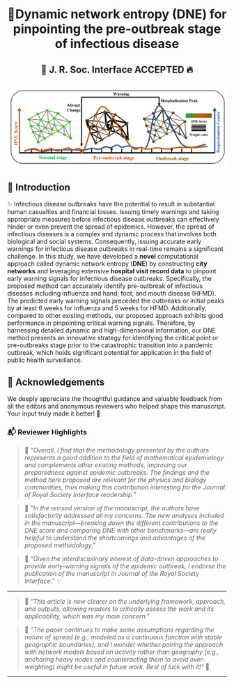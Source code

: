 <h1 align="center">🚀Dynamic network entropy (DNE) for pinpointing the pre-outbreak stage of infectious disease</h1>

<h2 align="center" style="font-size: 1.5em; font-weight: bold;">
  🎉 J. R. Soc. Interface ACCEPTED 🔥
</h2>

<div align="center">
  <img src="assets/Abstract.png" alt="Introduction Figure" width="800"/>
</div>

## 📖 Introduction
✨ Infectious disease outbreaks have the potential to result in substantial human casualties and financial losses. Issuing timely warnings and taking appropriate measures before infectious disease outbreaks can effectively hinder or even prevent the spread of epidemics. However, the spread of infectious diseases is a complex and dynamic process that involves both biological and social systems. Consequently, issuing accurate early warnings for infectious disease outbreaks in real-time remains a significant challenge. In this study, we have developed a **novel** computational approach called dynamic network entropy (**DNE**) by constructing **city networks** and leveraging extensive **hospital visit record data** to pinpoint early warning signals for infectious disease outbreaks. Specifically, the proposed method can accurately identify pre-outbreak of infectious diseases including influenza and hand, foot, and mouth disease (HFMD). The predicted early warning signals preceded the outbreaks or initial peaks by at least 6 weeks for influenza and 5 weeks for HFMD. Additionally, compared to other existing methods, our proposed approach exhibits good performance in pinpointing critical warning signals. Therefore, by harnessing detailed dynamic and high-dimensional information, our DNE method presents an innovative strategy for identifying the critical point or pre-outbreaks stage prior to the catastrophic transition into a pandemic outbreak, which holds significant potential for application in the field of public health surveillance.

## 🐣 Acknowledgements

We deeply appreciate the thoughtful guidance and valuable feedback from all the editors and anonymous reviewers who helped shape this manuscript. Your input truly made it better! 🌟

### 📬 Reviewer Highlights

> 💬 *"Overall, I find that the methodology presented by the authors represents a good addition to the field of mathematical epidemiology and complements other existing methods, improving our preparedness against epidemic outbreaks. The findings and the method here proposed are relevant for the physics and biology communities, thus making this contribution interesting for the Journal of Royal Society Interface readership."*

> 💬 *"In the revised version of the manuscript, the authors have satisfactorily addressed all my concerns. The new analyses included in the manuscript—breaking down the different contributions to the DNE score and comparing DNE with other benchmarks—are really helpful to understand the shortcomings and advantages of the proposed methodology."*

> 💬 *"Given the interdisciplinary interest of data-driven approaches to provide early-warning signals of the epidemic outbreak, I endorse the publication of the manuscript in Journal of the Royal Society Interface."* ✨

---

> 💬 *"This article is now clearer on the underlying framework, approach, and outputs, allowing readers to critically assess the work and its applicability, which was my main concern."*

> 💬 *"The paper continues to make some assumptions regarding the nature of spread (e.g., modeled as a continuous function with stable geographic boundaries), and I wonder whether pairing the approach with network models based on activity rather than geography (e.g., anchoring heavy nodes and counteracting them to avoid over-weighting) might be useful in future work. Best of luck with it!"* 🌈

---
 

